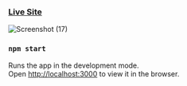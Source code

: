 ### [Live Site](http://simple-bday-remainder.netlify.app)
![Screenshot (17)](https://user-images.githubusercontent.com/50996696/99047015-955cda80-25b9-11eb-96cb-abe546f2d483.png)

### `npm start`

Runs the app in the development mode.\
Open [http://localhost:3000](http://localhost:3000) to view it in the browser.

